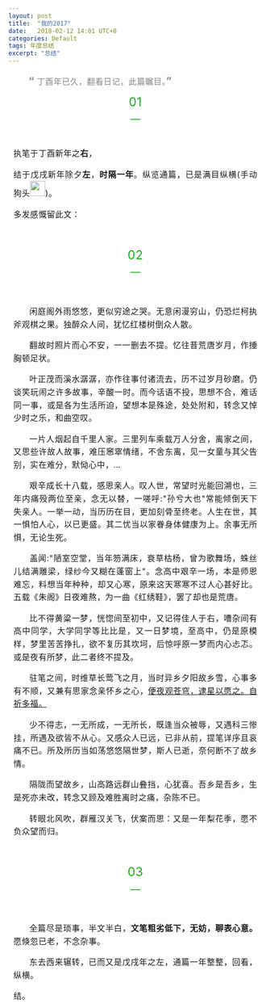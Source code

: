 ```yaml
---
layout: post
title:  "我的2017"
date:   2018-02-12 14:01 UTC+8
categories: Default
tags: 年度总结
excerpt: "总结"
---
```


<section class="_editor">
    <section class="tool-border">
        <section></section>
        <section></section>
        <section></section>
        <section></section>
    </section>
    <section style="font-family: -apple-system-font, BlinkMacSystemFont, &quot;Helvetica Neue&quot;, &quot;PingFang SC&quot;, &quot;Hiragino Sans GB&quot;, &quot;Microsoft YaHei UI&quot;, &quot;Microsoft YaHei&quot;, Arial, sans-serif; letter-spacing: 0.544px; text-align: justify; white-space: normal; font-size: 16px;">
        <section>
            <section>
                <section style="padding-right: 10px; padding-left: 10px; line-height: 1.6;">
                    <section>
                        <section>
                            <section>
                                <section style="padding-right: 30px; padding-left: 30px; line-height: 1.6;">
                                    <p>
                                        <strong><span style="color: #888888; font-size: 20px;">“</span></strong><span style="color: #888888;">&nbsp;丁酉年已久，翻看日记，此篇瞩目。<strong><span style="font-size: 20px;">”</span></strong></span><br/>
                                    </p>
                                </section>
                            </section>
                        </section>
                    </section>
                    <section>
                        <section>
                            <section>
                                <section style="padding-right: 22px; padding-left: 22px; line-height: 1.6;">
                                </section>
                            </section>
                        </section>
                    </section>
                </section>
            </section>
        </section>
    </section>
    <section style="font-family: -apple-system-font, BlinkMacSystemFont, &quot;Helvetica Neue&quot;, &quot;PingFang SC&quot;, &quot;Hiragino Sans GB&quot;, &quot;Microsoft YaHei UI&quot;, &quot;Microsoft YaHei&quot;, Arial, sans-serif; letter-spacing: 0.544px; text-align: justify; white-space: normal; font-size: 16px;">
        <section>
            <section>
                <section style="padding-right: 20px; padding-left: 20px; line-height: 0.8;">
                    <p style="text-align: center;">
                        <span style="color: #1aad19; font-size: 24px;">01</span>
                    </p>
                    <p style="text-align: center;">
                        <span style="letter-spacing: 0px; color: #1aad19; font-size: 20px;">—</span>
                    </p>
                    <p style="text-align: center;">
                        <span style="letter-spacing: 0px; color: #1aad19; font-size: 20px;"><br/></span>
                    </p>
                </section>
            </section>
        </section>
    </section>
    <section style="font-family: -apple-system-font, BlinkMacSystemFont, &quot;Helvetica Neue&quot;, &quot;PingFang SC&quot;, &quot;Hiragino Sans GB&quot;, &quot;Microsoft YaHei UI&quot;, &quot;Microsoft YaHei&quot;, Arial, sans-serif; letter-spacing: 0.544px; text-align: justify; white-space: normal; font-size: 16px;">
        <section>
            <section>
                <section style="padding-right: 10px; padding-left: 10px; line-height: 1.6;">
                    <p>
                        执笔于丁酉新年之<strong>右</strong>，
                    </p>
                    <p>
                        结于戊戌新年除夕<strong>左</strong>，<strong>时隔一年</strong>。纵览通篇，已是满目纵横(手动狗头<img class="BDE_Smiley" width="30" height="30" changedsize="false" src="https://gsp0.baidu.com/5aAHeD3nKhI2p27j8IqW0jdnxx1xbK/tb/editor/images/client/image_emoticon25.png" style="letter-spacing: 0.544px;"/><span style="letter-spacing: 0.544px;">)</span><span style="letter-spacing: 0.544px;">。</span>
                    </p>
                    <p>
                        多发感慨留此文：
                    </p>
                    <p>
                        <br/>
                    </p>
                    <section>
                        <section>
                            <section>
                                <section style="padding-right: 20px; padding-left: 20px; line-height: 0.8;">
                                    <p style="text-align: center;">
                                        <span style="color: #1aad19; font-size: 24px;">02</span>
                                    </p>
                                    <p style="text-align: center;">
                                        <span style="letter-spacing: 0px; color: #1aad19; font-size: 20px;">—</span><br/>
                                    </p>
                                </section>
                            </section>
                        </section>
                    </section>
                    <p style="text-align: center;">
                        <br/>
                    </p>
                    <p>
                        &nbsp; &nbsp; &nbsp; 闲庭阁外雨悠悠，更似穷途之哭。无意闲漫穷山，仍恐烂柯执斧观棋之果。独醉众人间，犹忆红楼树倒众人散。
                    </p>
                    <p>
                        &nbsp; &nbsp; &nbsp; 翻故时照片而心不安，一一删去不提。忆往昔荒唐岁月，作捶胸顿足状。
                    </p>
                    <p>
                        &nbsp; &nbsp; &nbsp; 叶正茂而溪水潺潺，亦作往事付诸流去，历不过岁月砂磨。仍谈笑玩闹之许多故事，辛酸一时。而今话语不投，思想不合，难话同一事，或是各为生活所迫，望想本是殊途，处处附和，转念又悼少时之乐，和曲空叹。
                    </p>
                    <p>
                        &nbsp; &nbsp; &nbsp; 一片人烟起自千里人家。三里列车乘载万人分舍，离家之间，又思些许故人故事，难压窸窣情绪，不舍东离，见一女童与其父告别，实在难分，默恸心中，…
                    </p>
                    <p>
                        &nbsp; &nbsp; &nbsp; 艰辛成长十八载，感恩亲人。叹人世，常望时光能回溯也，三年内痛殁两位至亲，念无以替，一嗟呼:&quot;孙兮大也&quot;常能倾倒天下失亲人。一举一动，当历历在目，更加刻骨至终老。人生在世，其一惧怕人心，以已更盛。其二忧当以家眷身体健康为上。余事无所惧，无论生死。
                    </p>
                    <p>
                        &nbsp; &nbsp; &nbsp; 盖闻:&quot;陋室空堂，当年笏满床，衰草枯杨，曾为歌舞场，蛛丝儿结满雕梁，绿纱今又糊在蓬窗上&quot;。念高中艰辛一场，本是师恩难忘，料想当年种种，却又心寒，原来这天寒寒不过人心甚好比。五载《朱阁》日夜难熬，为一曲《红绣鞋》，罢了却也是荒唐。
                    </p>
                    <p>
                        &nbsp; &nbsp; &nbsp; 比不得黄粱一梦，恍惚间至初中，又记得佳人于右，嘈杂间有高中同学，大学同学等比比是，又一日梦境，至高中，仍是原模样，梦里苦苦挣扎，欲不复历其坎坷，后惊呼原一梦而内心忐忑。或是夜有所梦，此二者终不提及。
                    </p>
                    <p>
                        &nbsp; &nbsp; &nbsp; 驻笔之间，时维草长莺飞之月，当时异乡夕阳故乡雪，心事多有不顺，又兼有思家念亲怀乡之心，<span style="text-decoration-line: underline;">便夜观苍穹，逮星以愿之。自祈多福。</span>
                    </p>
                    <p>
                        &nbsp; &nbsp; &nbsp; 少不得志，一无所成，一无所长，既逢当众被辱，又遇科三惨挂，所遇及欲皆不从心。又感众人已远，已非从前，提笔详序且哀痛不已。所及所历当如荡悠悠隔世梦，斯人已逝，奈何断不了故乡情。
                    </p>
                    <p>
                        &nbsp; &nbsp; &nbsp; 隔陇而望故乡，山高路远群山叠挡，心犹喜。吾乡是吾乡，生是死亦未改，转念又顾及难胜离时之痛，杂陈不已。
                    </p>
                    <p>
                        &nbsp; &nbsp; &nbsp; 转眼北风吹，群雁汉关飞，伏案而思：又是一年梨花季，愿不负众望而归。
                    </p>
                    <p>
                        <br/>
                    </p>
                    <section>
                        <section>
                            <section>
                                <section style="padding-right: 20px; padding-left: 20px; line-height: 0.8;">
                                    <p style="text-align: center;">
                                        <span style="color: #1aad19; font-size: 24px;">03</span>
                                    </p>
                                    <p style="text-align: center;">
                                        <span style="letter-spacing: 0px; color: #1aad19; font-size: 20px;">—</span><br/>
                                    </p>
                                </section>
                            </section>
                        </section>
                    </section>
                    <p style="text-align: center;">
                        <br/>
                    </p>
                    <p>
                        &nbsp; &nbsp; &nbsp; 全篇尽是琐事，半文半白，<strong>文笔粗劣低下，</strong><strong>无妨，聊表心意</strong><strong>。</strong>愿倏忽已老，不念杂事。
                    </p>
                    <p>
                        &nbsp; &nbsp; &nbsp; 东去西来辗转，已而又是戊戌年之左，通篇一年整整，回看，纵横。
                    </p>
                    <p>
                        结。
                    </p>
                </section>
            </section>
        </section>
    </section>

</section>
<section class="_editor">

</section>
